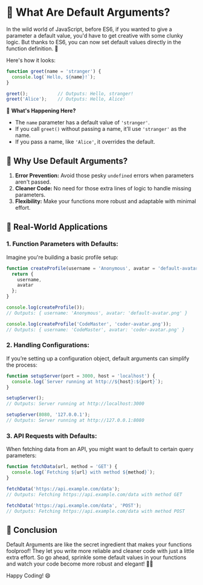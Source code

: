 # 🚀 What Are Default Arguments?

In the wild world of JavaScript, before ES6, if you wanted to give a parameter a default value, you'd have to get creative with some clunky logic. But thanks to ES6, you can now set default values directly in the function definition. 🎉

Here's how it looks:

```javascript
function greet(name = 'stranger') {
  console.log(`Hello, ${name}!`);
}

greet();           // Outputs: Hello, stranger!
greet('Alice');    // Outputs: Hello, Alice!
```

📝 **What's Happening Here?**
- The `name` parameter has a default value of `'stranger'`.
- If you call `greet()` without passing a name, it’ll use `'stranger'` as the name.
- If you pass a name, like `'Alice'`, it overrides the default.

## 🌟 Why Use Default Arguments?

1. **Error Prevention:** Avoid those pesky `undefined` errors when parameters aren't passed.
2. **Cleaner Code:** No need for those extra lines of logic to handle missing parameters.
3. **Flexibility:** Make your functions more robust and adaptable with minimal effort.

## 🎯 Real-World Applications

### 1. **Function Parameters with Defaults:**

Imagine you're building a basic profile setup:

```javascript
function createProfile(username = 'Anonymous', avatar = 'default-avatar.png') {
  return {
    username,
    avatar
  };
}

console.log(createProfile()); 
// Outputs: { username: 'Anonymous', avatar: 'default-avatar.png' }

console.log(createProfile('CodeMaster', 'coder-avatar.png')); 
// Outputs: { username: 'CodeMaster', avatar: 'coder-avatar.png' }
```

### 2. **Handling Configurations:**

If you’re setting up a configuration object, default arguments can simplify the process:

```javascript
function setupServer(port = 3000, host = 'localhost') {
  console.log(`Server running at http://${host}:${port}`);
}

setupServer();                
// Outputs: Server running at http://localhost:3000

setupServer(8080, '127.0.0.1'); 
// Outputs: Server running at http://127.0.0.1:8080
```

### 3. **API Requests with Defaults:**

When fetching data from an API, you might want to default to certain query parameters:

```javascript
function fetchData(url, method = 'GET') {
  console.log(`Fetching ${url} with method ${method}`);
}

fetchData('https://api.example.com/data'); 
// Outputs: Fetching https://api.example.com/data with method GET

fetchData('https://api.example.com/data', 'POST'); 
// Outputs: Fetching https://api.example.com/data with method POST
```

## 🎉 Conclusion

Default Arguments are like the secret ingredient that makes your functions foolproof! They let you write more reliable and cleaner code with just a little extra effort. So go ahead, sprinkle some default values in your functions and watch your code become more robust and elegant! 🚀✨

Happy Coding! 😄
